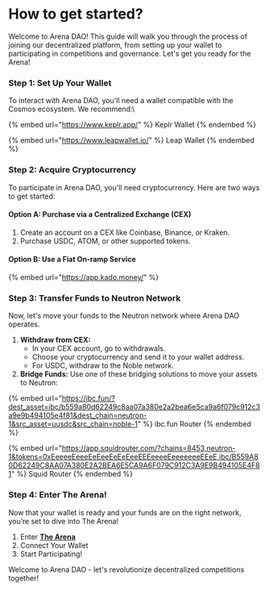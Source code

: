 # How to get started?

Welcome to Arena DAO! This guide will walk you through the process of joining our decentralized platform, from setting up your wallet to participating in competitions and governance. Let's get you ready for the Arena!

### Step 1: Set Up Your Wallet

To interact with Arena DAO, you'll need a wallet compatible with the Cosmos ecosystem. We recommend:\


{% embed url="https://www.keplr.app/" %}
Keplr Wallet
{% endembed %}

{% embed url="https://www.leapwallet.io/" %}
Leap Wallet
{% endembed %}

### Step 2: Acquire Cryptocurrency

To participate in Arena DAO, you'll need cryptocurrency. Here are two ways to get started:

#### Option A: Purchase via a Centralized Exchange (CEX)

1. Create an account on a CEX like Coinbase, Binance, or Kraken.
2. Purchase USDC, ATOM, or other supported tokens.

#### Option B: Use a Fiat On-ramp Service

{% embed url="https://app.kado.money/" %}

### Step 3: Transfer Funds to Neutron Network

Now, let's move your funds to the Neutron network where Arena DAO operates.

1. **Withdraw from CEX:**
   * In your CEX account, go to withdrawals.
   * Choose your cryptocurrency and send it to your wallet address.
   * For USDC, withdraw to the Noble network.
2. **Bridge Funds:** Use one of these bridging solutions to move your assets to Neutron:

{% embed url="https://ibc.fun/?dest_asset=ibc/b559a80d62249c8aa07a380e2a2bea6e5ca9a6f079c912c3a9e9b494105e4f81&dest_chain=neutron-1&src_asset=uusdc&src_chain=noble-1" %}
ibc.fun Router
{% endembed %}

{% embed url="https://app.squidrouter.com/?chains=8453,neutron-1&tokens=0xEeeeeEeeeEeEeeEeEeEeeEEEeeeeEeeeeeeeEEeE,ibc/B559A80D62249C8AA07A380E2A2BEA6E5CA9A6F079C912C3A9E9B494105E4F81" %}
Squid Router
{% endembed %}

### **Step 4: Enter The Arena!**

Now that your wallet is ready and your funds are on the right network, you’re set to dive into The Arena!

1. Enter [**The Arena**](https://arenadao.org/)
2. Connect Your Wallet
3. Start Participating!

Welcome to Arena DAO - let's revolutionize decentralized competitions together!

